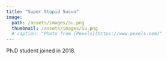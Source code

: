 ```yaml
---
title: "Super Stupid Susun"
image: 
  path: /assets/images/Su.png
  thumbnail: /assets/images/Su.png
  # caption: "Photo from [Pexels](https://www.pexels.com)"
---
```


Ph.D student joined in 2018.
